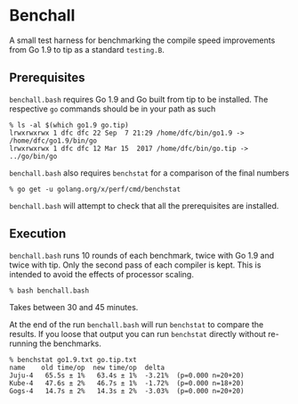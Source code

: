 # Benchall

A small test harness for benchmarking the compile speed improvements from Go 1.9 to tip as a standard `testing.B`.

## Prerequisites

`benchall.bash` requires Go 1.9 and Go built from tip to be installed. The respective `go` commands should be in your path as such
```
% ls -al $(which go1.9 go.tip)
lrwxrwxrwx 1 dfc dfc 22 Sep  7 21:29 /home/dfc/bin/go1.9 -> /home/dfc/go1.9/bin/go
lrwxrwxrwx 1 dfc dfc 12 Mar 15  2017 /home/dfc/bin/go.tip -> ../go/bin/go
```

`benchall.bash` also requires `benchstat` for a comparison of the final numbers
```
% go get -u golang.org/x/perf/cmd/benchstat
```
`benchall.bash` will attempt to check that all the prerequisites are installed.
## Execution
`benchall.bash` runs 10 rounds of each benchmark, twice with Go 1.9 and twice with tip. Only the second pass of each compiler is kept. This is intended to avoid the effects of processor scaling.
```
% bash benchall.bash
```
Takes between 30 and 45 minutes.

At the end of the run `benchall.bash` will run `benchstat` to compare the results. If you loose that output you can run `benchstat` directly without re-running the benchmarks.
```
% benchstat go1.9.txt go.tip.txt 
name    old time/op  new time/op  delta
Juju-4   65.5s ± 1%   63.4s ± 1%  -3.21%  (p=0.000 n=20+20)
Kube-4   47.6s ± 2%   46.7s ± 1%  -1.72%  (p=0.000 n=18+20)
Gogs-4   14.7s ± 2%   14.3s ± 2%  -3.03%  (p=0.000 n=20+20)

